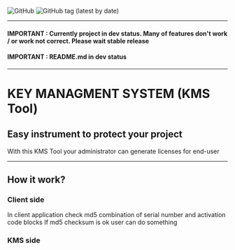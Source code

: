 ![GitHub](https://img.shields.io/github/license/schubarkrsk/kms_ui?style=plastic) ![GitHub tag (latest by date)](https://img.shields.io/github/v/tag/schubarkrsk/kms_ui?label=last%20verion&style=plastic)

---
#### IMPORTANT : Currently project in dev status. Many of features don't work / or work not correct. Please wait stable release
#### IMPORTANT : README.md in dev status

---

# KEY MANAGMENT SYSTEM (KMS Tool)

## Easy instrument to protect your project
With this KMS Tool your administrator can generate licenses for end-user

---
## How it work?
### Client side

In client application check md5 combination of serial number and activation code blocks
If md5 checksum is ok user can do something


### KMS side
